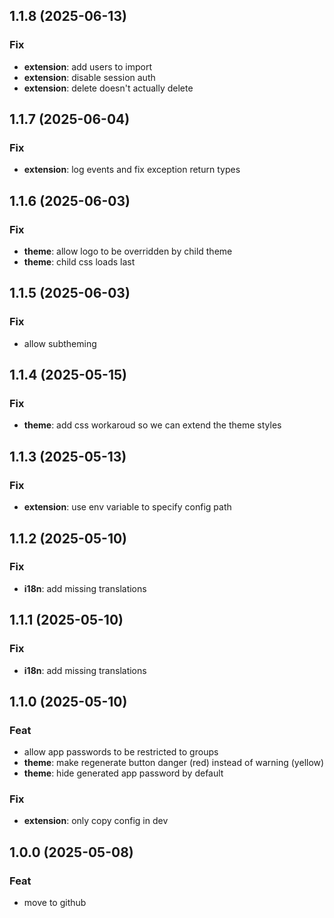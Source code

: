 ## 1.1.8 (2025-06-13)

### Fix

- **extension**: add users to import
- **extension**: disable session auth
- **extension**: delete doesn't actually delete

## 1.1.7 (2025-06-04)

### Fix

- **extension**: log events and fix exception return types

## 1.1.6 (2025-06-03)

### Fix

- **theme**: allow logo to be overridden by child theme
- **theme**: child css loads last

## 1.1.5 (2025-06-03)

### Fix

- allow subtheming

## 1.1.4 (2025-05-15)

### Fix

- **theme**: add css workaroud so we can extend the theme styles

## 1.1.3 (2025-05-13)

### Fix

- **extension**: use env variable to specify config path

## 1.1.2 (2025-05-10)

### Fix

- **i18n**: add missing translations

## 1.1.1 (2025-05-10)

### Fix

- **i18n**: add missing translations

## 1.1.0 (2025-05-10)

### Feat

- allow app passwords to be restricted to groups
- **theme**: make regenerate button danger (red) instead of warning (yellow)
- **theme**: hide generated app password by default

### Fix

- **extension**: only copy config in dev

## 1.0.0 (2025-05-08)

### Feat

- move to github
